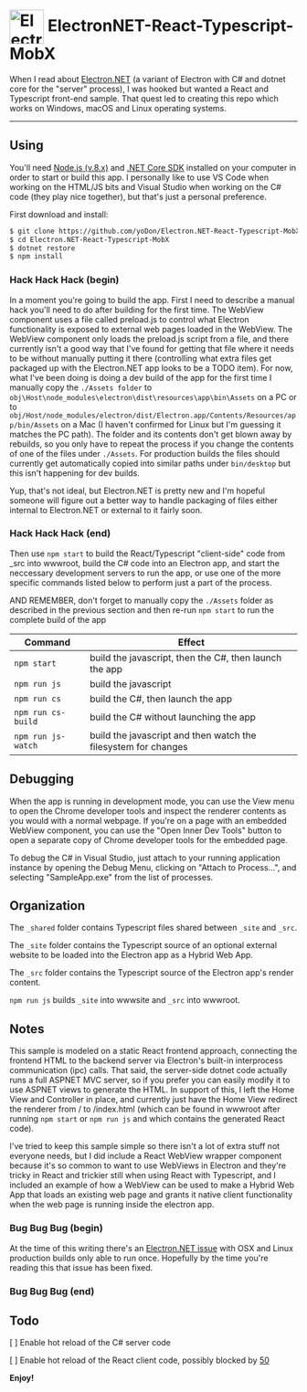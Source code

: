 # <img src="https://cloud.githubusercontent.com/assets/378023/15172388/b2b81950-1790-11e6-9a7c-ccc39912bb3a.png" width="60px" align="center" alt="ElectronNET-React-Typescript-MobX"> ElectronNET-React-Typescript-MobX  
  
When I read about [Electron.NET](https://github.com/ElectronNET/Electron.NET) (a variant of Electron with C# and dotnet core for the "server" process), I was hooked but wanted a React and Typescript front-end sample. That quest led to creating this repo which works on Windows, macOS and Linux operating systems.

---  
  
## Using
  
You'll need [Node.js (v.8.x)](https://nodejs.org) and [.NET Core SDK](https://www.microsoft.com/net/download/core) installed on your computer in order to start or build this app. I personally like to use VS Code when working on the HTML/JS bits and Visual Studio when working on the C# code (they play nice together), but that's just a personal preference.

First download and install:

```bash
$ git clone https://github.com/yoDon/Electron.NET-React-Typescript-MobX.git
$ cd Electron.NET-React-Typescript-MobX
$ dotnet restore
$ npm install
```

### Hack Hack Hack (begin)

In a moment you're going to build the app. First I need to describe a 
manual hack you'll need to do after building for the first time. The
WebView component uses a file called preload.js to control what Electron
functionality is exposed to external web pages loaded in the WebView.
The WebView component only loads the preload.js script from a file, and
there currently isn't a good way that I've found for getting that file
where it needs to be without manually putting it there (controlling what
extra files get packaged up with the Electron.NET app looks to be a
TODO item). For now, what I've been doing is doing a dev build of the app for
the first time I manually copy the ```./Assets folder``` to ```obj\Host\node_modules\electron\dist\resources\app\bin\Assets``` on a PC or 
to ```obj/Host/node_modules/electron/dist/Electron.app/Contents/Resources/app/bin/Assets``` on a Mac (I haven't confirmed for Linux but I'm guessing it matches the PC path).
The folder and its contents don't get blown away by rebuilds, so you only have 
to repeat the process if you change the contents of one of the files under 
```./Assets```. For production builds the files should currently get automatically copied into similar paths under ```bin/desktop``` but this isn't happening for dev builds.

Yup, that's not ideal, but Electron.NET is pretty new and I'm hopeful 
someone will figure out a better way to handle packaging of files
either internal to Electron.NET or external to it fairly soon.

### Hack Hack Hack (end)

Then use ```npm start``` to build the React/Typescript "client-side" code from _src into wwwroot, build the C# code into an Electron app, and start the neccessary development servers to run the app, or use one of the more specific commands listed below to perform just a part of the process.

AND REMEMBER, don't forget to manually copy the ```./Assets``` folder as described in the previous section and then re-run ```npm start``` to run the complete build of the app

| Command | Effect |
| ------- | ------ |
| ```npm start```  | build the javascript, then the C#, then launch the app |
| ```npm run js``` | build the javascript |
| ```npm run cs``` | build the C#, then launch the app |
| ```npm run cs-build``` | build the C# without launching the app |
| ```npm run js-watch``` | build the javascript and then watch the filesystem for changes |

## Debugging

When the app is running in development mode, you can use the View menu to open the Chrome developer tools and inspect the renderer contents as you would with a normal webpage. If you're on a page with an embedded WebView component, you can use the "Open Inner Dev Tools" button to open a separate copy of Chrome developer tools for the embedded page.

To debug the C# in Visual Studio, just attach to your running application instance by opening the Debug Menu, clicking on "Attach to Process...", and selecting "SampleApp.exe" from the list of processes.

## Organization

The ```_shared``` folder contains Typescript files shared between ```_site``` and ```_src```.

The ```_site``` folder contains the Typescript source of an optional external website to be loaded into the Electron app as a Hybrid Web App.

The ```_src``` folder contains the Typescript source of the Electron app's render content.

```npm run js``` builds ```_site``` into wwwsite and ```_src``` into wwwroot.

## Notes

This sample is modeled on a static React frontend approach, connecting the frontend HTML to the backend server via Electron's built-in interprocess communication (ipc) calls. That said, the server-side dotnet code actually runs a full ASPNET MVC server, so if you prefer you can easily modify it to use ASPNET views to generate the HTML. In support of this, I left the Home View and Controller in place, and currently just have the Home View redirect the renderer from / to /index.html (which can be found in wwwroot after running ```npm start``` or ```npm run js``` and which contains the generated React code).

I've tried to keep this sample simple so there isn't a lot of extra stuff not everyone needs, but I did include a React WebView wrapper component because it's so common to want to use WebViews in Electron and they're tricky in React and trickier still when using React with Typescript, and I included an example of 
how a WebView can be used to make a Hybrid Web App that loads an existing web page and grants it native
client functionality when the web page is running inside the electron app.

### Bug Bug Bug (begin)

At the time of this writing there's an [Electron.NET issue](https://github.com/ElectronNET/Electron.NET/issues/71) with OSX and Linux production 
builds only able to run once. Hopefully by the time you're reading this that issue
has been fixed.

### Bug Bug Bug (end)

## Todo

[ ] Enable hot reload of the C# server code

[ ] Enable hot reload of the React client code, possibly blocked by [50](https://github.com/Microsoft/TypeScript-React-Starter/issues/50)

**Enjoy!**